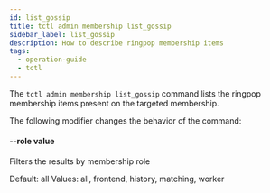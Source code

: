 ```yaml
---
id: list_gossip
title: tctl admin membership list_gossip
sidebar_label: list_gossip
description: How to describe ringpop membership items
tags:
  - operation-guide
  - tctl
---
```


The `tctl admin membership list_gossip` command lists the ringpop membership items present on the targeted membership.

The following modifier changes the behavior of the command:

#### --role value

Filters the results by membership role

Default: all
Values: all, frontend, history, matching, worker
